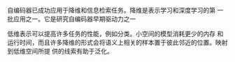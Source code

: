 自编码器已成功应用于降维和信息检索任务。降维是表示学习和深度学习的第 一批应用之一。它是研究自编码器早期驱动力之一

低维表示可以提高许多任务的性能，例如分类。小空间的模型消耗更少的内存 和运行时间，而且许多降维的形式会将语义上相关的样本置于彼此邻近的位置。映射到低维空间所提 供的线索有助于泛化。